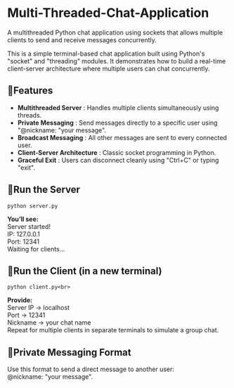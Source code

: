 # Multi-Threaded-Chat-Application
A multithreaded Python chat application using sockets that allows multiple clients to send and receive messages concurrently.

This is a simple terminal-based chat application built using Python's "socket" and "threading" modules. It demonstrates how to build a real-time client-server architecture where multiple users can chat concurrently.

## :link:Features
- **Multithreaded Server** : Handles multiple clients simultaneously using threads.
- **Private Messaging** : Send messages directly to a specific user using "@nickname: "your message".
- **Broadcast Messaging** : All other messages are sent to every connected user.
- **Client-Server Architecture** : Classic socket programming in Python.
- **Graceful Exit** : Users can disconnect cleanly using "Ctrl+C" or typing "exit".

## :link:Run the Server
    python server.py 
   
 **You’ll see:** <br>
         Server started!<br>
         IP: 127.0.0.1 <br>
         Port: 12341 <br>
         Waiting for clients...

## :link:Run the Client (in a new terminal)
    python client.py<br>
     
   **Provide:**<br>
        Server IP → localhost<br>
        Port → 12341<br>
        Nickname → your chat name<br>
        Repeat for multiple clients in separate terminals to simulate a group chat.

## :link:Private Messaging Format
   Use this format to send a direct message to another user: <br>
     @nickname: "your message".
    
    

